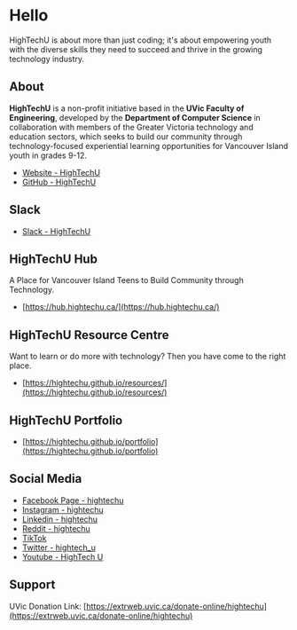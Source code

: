 # Hello

HighTechU is about more than just coding; it's about empowering youth with the diverse skills they need to succeed and thrive in the growing technology industry.

## About

**HighTechU** is a non-profit initiative based in the **UVic Faculty of Engineering**, developed by the **Department of Computer Science** in collaboration with members of the Greater Victoria technology and education sectors, which seeks to build our community through technology-focused experiential learning opportunities for Vancouver Island youth in grades 9-12. 

* [Website - HighTechU](https://www.hightechu.ca/)
* [GitHub - HighTechU](https://github.com/hightechu/)

## Slack

* [Slack - HighTechU](https://hightechu.slack.com/)

## HighTechU Hub

A Place for Vancouver Island Teens to Build Community through Technology.

* [https://hub.hightechu.ca/](https://hub.hightechu.ca/)

## HighTechU Resource Centre

Want to learn or do more with technology? Then you have come to the right place. 

* [https://hightechu.github.io/resources/](https://hightechu.github.io/resources/)

## HighTechU Portfolio

* [https://hightechu.github.io/portfolio](https://hightechu.github.io/portfolio)

## Social Media

* [Facebook Page - hightechu](https://www.facebook.com/hightechu)
* [Instagram - hightechu](https://www.instagram.com/hightechu/)
* [Linkedin - hightechu](https://www.linkedin.com/company/hightechu/)
* [Reddit - hightechu](https://www.reddit.com/user/hightechu)
* [TikTok](https://www.tiktok.com/@hightechu)
* [Twitter - hightech_u](https://twitter.com/hightech_u)
* [Youtube - HighTech U](https://www.youtube.com/channel/UC2Mn8IgijRO-OF-DrWEq4KA)

## Support

UVic Donation Link: [https://extrweb.uvic.ca/donate-online/hightechu](https://extrweb.uvic.ca/donate-online/hightechu)

